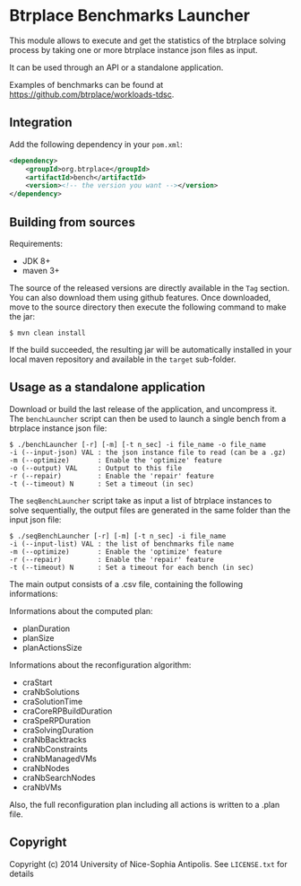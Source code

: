 Btrplace Benchmarks Launcher
===============================

This module allows to execute and get the statistics of the btrplace solving process
by taking one or more btrplace instance json files as input.

It can be used through an API or a standalone application.

Examples of benchmarks can be found at https://github.com/btrplace/workloads-tdsc.


## Integration ##

Add the following dependency in your `pom.xml`:
```xml
<dependency>
	<groupId>org.btrplace</groupId>
	<artifactId>bench</artifactId>
	<version><!-- the version you want --></version>
</dependency>
```

## Building from sources ##

Requirements:
* JDK 8+
* maven 3+

The source of the released versions are directly available in the `Tag` section.
You can also download them using github features.
Once downloaded, move to the source directory then execute the following command
to make the jar:

    $ mvn clean install

If the build succeeded, the resulting jar will be automatically
installed in your local maven repository and available in the `target` sub-folder.


## Usage as a standalone application ##

Download or build the last release of the application, and uncompress it.
The `benchLauncher` script can then be used to launch a single bench from a
btrplace instance json file:

    $ ./benchLauncher [-r] [-m] [-t n_sec] -i file_name -o file_name
	-i (--input-json) VAL : the json instance file to read (can be a .gz)
	-m (--optimize)       : Enable the 'optimize' feature
	-o (--output) VAL     : Output to this file
	-r (--repair)         : Enable the 'repair' feature
	-t (--timeout) N      : Set a timeout (in sec)

The `seqBenchLauncher` script take as input a list of btrplace instances to
solve sequentially, the output files are generated in the same folder than the
input json file:

    $ ./seqBenchLauncher [-r] [-m] [-t n_sec] -i file_name
	-i (--input-list) VAL : the list of benchmarks file name
	-m (--optimize)       : Enable the 'optimize' feature
	-r (--repair)         : Enable the 'repair' feature
	-t (--timeout) N      : Set a timeout for each bench (in sec)

The main output consists of a .csv file, containing the following informations:

Informations about the computed plan:
* planDuration
* planSize
* planActionsSize

Informations about the reconfiguration algorithm:
* craStart
* craNbSolutions
* craSolutionTime
* craCoreRPBuildDuration
* craSpeRPDuration
* craSolvingDuration
* craNbBacktracks
* craNbConstraints
* craNbManagedVMs
* craNbNodes
* craNbSearchNodes
* craNbVMs

Also, the full reconfiguration plan including all actions is written to a .plan file.


Copyright
-------------------------------
Copyright (c) 2014 University of Nice-Sophia Antipolis. See `LICENSE.txt` for details

